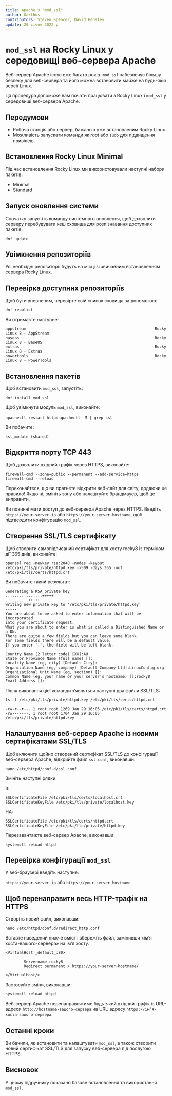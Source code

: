 ```yaml
---
title: Apache з "mod_ssl"
author: Garthus
contributors: Steven Spencer, David Hensley
update: 20 січня 2022 р
---
```


# `mod_ssl` на Rocky Linux у середовищі веб-сервера Apache

Веб-сервер Apache існує вже багато років. `mod_ssl` забезпечує більшу безпеку для веб-сервера та його можна встановити майже на будь-якій версії Linux.

Ця процедура допоможе вам почати працювати з Rocky Linux і `mod_ssl` у середовищі веб-сервера Apache.

## Передумови

* Робоча станція або сервер, бажано з уже встановленим Rocky Linux.
* Можливість запускати команди як *root* або `sudo` для підвищення привілеїв.

## Встановлення Rocky Linux Minimal

Під час встановлення Rocky Linux ми використовували наступні набори пакетів:

* Minimal
* Standard

## Запуск оновлення системи

Спочатку запустіть команду системного оновлення, щоб дозволити серверу перебудувати кеш сховища для розпізнавання доступних пакетів.

`dnf update`

## Увімкнення репозиторіїв

Усі необхідні репозиторії будуть на місці зі звичайним встановленням сервера Rocky Linux.

## Перевірка доступних репозиторіїв

Щоб бути впевненим, перевірте свій список сховища за допомогою:

`dnf repolist`

Ви отримаєте наступне:

```
appstream                                                        Rocky Linux 8 - AppStream
baseos                                                           Rocky Linux 8 - BaseOS
extras                                                           Rocky Linux 8 - Extras
powertools                                                       Rocky Linux 8 - PowerTools
```

## Встановлення пакетів

Щоб встановити `mod_ssl`, запустіть:

`dnf install mod_ssl`

Щоб увімкнути модуль `mod_ssl`, виконайте:

`apachectl restart httpd` `apachectl -M | grep ssl`

Ви побачите:

  `ssl_module (shared)`

## Відкриття порту TCP 443

Щоб дозволити вхідний трафік через HTTPS, виконайте:

```
firewall-cmd --zone=public --permanent --add-service=https
firewall-cmd --reload
```

Переконайтеся, що ви прагнете відкрити веб-сайт для світу, додаючи це правило! Якщо ні, змініть зону або налаштуйте брандмауер, щоб це виправити.

Ви повинні мати доступ до веб-сервера Apache через HTTPS. Введіть `https://your-server-ip` або `https://your-server-hostname`, щоб підтвердити конфігурацію `mod_ssl`.

## Створення SSL/TLS сертифікату

Щоб створити самопідписаний сертифікат для хосту rocky8 із терміном дії 365 днів, виконайте:

`openssl req -newkey rsa:2048 -nodes -keyout /etc/pki/tls/private/httpd.key -x509 -days 365 -out /etc/pki/tls/certs/httpd.crt`

Ви побачите такий результат:

```
Generating a RSA private key
................+++++
..........+++++
writing new private key to '/etc/pki/tls/private/httpd.key'
-----
You are about to be asked to enter information that will be incorporated
into your certificate request.
What you are about to enter is what is called a Distinguished Name or a DN.
There are quite a few fields but you can leave some blank
For some fields there will be a default value,
If you enter '.', the field will be left blank.
-----
Country Name (2 letter code) [XX]:AU
State or Province Name (full name) []:
Locality Name (eg, city) [Default City]:
Organization Name (eg, company) [Default Company Ltd]:LinuxConfig.org
Organizational Unit Name (eg, section) []:
Common Name (eg, your name or your server's hostname) []:rocky8
Email Address []:
```
Після виконання цієї команди з’являться наступні два файли SSL/TLS:

```
ls -l /etc/pki/tls/private/httpd.key /etc/pki/tls/certs/httpd.crt

-rw-r--r--. 1 root root 1269 Jan 29 16:05 /etc/pki/tls/certs/httpd.crt
-rw-------. 1 root root 1704 Jan 29 16:05 /etc/pki/tls/private/httpd.key
```

## Налаштування веб-сервер Apache із новими сертифікатами SSL/TLS

Щоб включити щойно створений сертифікат SSL/TLS до конфігурації веб-сервера Apache, відкрийте файл `ssl.conf`, виконавши:

`nano /etc/httpd/conf.d/ssl.conf`

Змініть наступні рядки:

З:
```
SSLCertificateFile /etc/pki/tls/certs/localhost.crt
SSLCertificateKeyFile /etc/pki/tls/private/localhost.key
```
НА:
```
SSLCertificateFile /etc/pki/tls/certs/httpd.crt
SSLCertificateKeyFile /etc/pki/tls/private/httpd.key
```

Перезавантажте веб-сервер Apache, виконавши:

`systemctl reload httpd`

## Перевірка конфігурації `mod_ssl`

У веб-браузері введіть наступне:

`https://your-server-ip` або `https://your-server-hostname`

## Щоб перенаправити весь HTTP-трафік на HTTPS

Створіть новий файл, виконавши:

`nano /etc/httpd/conf.d/redirect_http.conf`

Вставте наведений нижче вміст і збережіть файл, замінивши «ім’я хоста-вашого-сервера» на ім’я хосту.

```
<VirtualHost _default_:80>

        Servername rocky8
        Redirect permanent / https://your-server-hostname/

</VirtualHost/>
```

Застосуйте зміни, виконавши:

`systemctl reload httpd`

Веб-сервер Apache перенаправлятиме будь-який вхідний трафік із URL-адреси `http://hostname-вашого-сервера` на URL-адресу `https://ім’я-хоста-вашого-сервера`.

## Останні кроки

Ви бачили, як встановити та налаштувати `mod_ssl`, а також створити новий сертифікат SSL/TLS для запуску веб-сервера під послугою HTTPS.

## Висновок

У цьому підручнику показано базове встановлення та використання `mod_ssl`.

